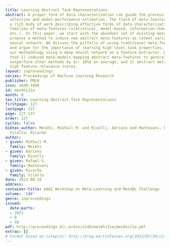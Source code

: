 ```yaml
---
title: Learning Abstract Task Representations
abstract: A proper form of data characterization can guide the process of learning-algorithm
  selection and model-performance estimation. The field of meta-learning has provided
  a rich body of work describing effective forms of data characterization using different
  families of meta-features (statistical, model-based, information-theoretic, topological,
  etc.). In this paper, we start with the abundant set of existing meta-features and
  propose a method to induce new abstract meta-features as latent variables in a deep
  neural network. We discuss the pitfalls of using traditional meta-features directly
  and argue for the importance of learning high-level task properties. We demonstrate
  our methodology using a deep neural network as a feature extractor. We demonstrate
  that 1) induced meta-models mapping abstract meta-features to generalization metrics
  outperform other methods by $\~ 18%$ on average, and 2) abstract meta-features attain
  high feature-relevance scores.
layout: inproceedings
series: Proceedings of Machine Learning Research
publisher: PMLR
issn: 2640-3498
id: meskhi21a
month: 0
tex_title: Learning Abstract Task Representations
firstpage: 127
lastpage: 137
page: 127-137
order: 127
cycles: false
bibtex_author: Meskhi, Mikhail M. and Rivolli, Adriano and Mantovani, Rafael G. and
  Vilalta, Ricardo
author:
- given: Mikhail M.
  family: Meskhi
- given: Adriano
  family: Rivolli
- given: Rafael G.
  family: Mantovani
- given: Ricardo
  family: Vilalta
date: 2021-08-18
address:
container-title: AAAI Workshop on Meta-Learning and MetaDL Challenge
volume: '140'
genre: inproceedings
issued:
  date-parts:
  - 2021
  - 8
  - 18
pdf: http://proceedings.mlr.press/v140/meskhi21a/meskhi21a.pdf
extras: []
# Format based on citeproc: http://blog.martinfenner.org/2013/07/30/citeproc-yaml-for-bibliographies/
---
```


